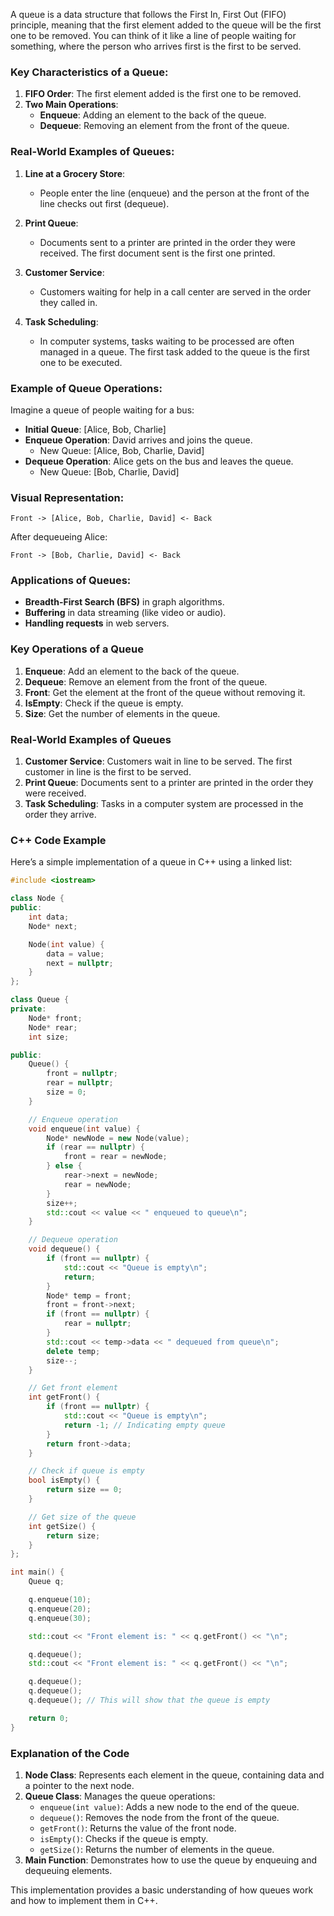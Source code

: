 A queue is a data structure that follows the First In, First Out (FIFO) principle, meaning that the first element added to the queue will be the first one to be removed. You can think of it like a line of people waiting for something, where the person who arrives first is the first to be served.

### Key Characteristics of a Queue:
1. **FIFO Order**: The first element added is the first one to be removed.
2. **Two Main Operations**:
   - **Enqueue**: Adding an element to the back of the queue.
   - **Dequeue**: Removing an element from the front of the queue.

### Real-World Examples of Queues:
1. **Line at a Grocery Store**: 
   - People enter the line (enqueue) and the person at the front of the line checks out first (dequeue).

2. **Print Queue**: 
   - Documents sent to a printer are printed in the order they were received. The first document sent is the first one printed.

3. **Customer Service**: 
   - Customers waiting for help in a call center are served in the order they called in.

4. **Task Scheduling**: 
   - In computer systems, tasks waiting to be processed are often managed in a queue. The first task added to the queue is the first one to be executed.

### Example of Queue Operations:
Imagine a queue of people waiting for a bus:
- **Initial Queue**: [Alice, Bob, Charlie]
- **Enqueue Operation**: David arrives and joins the queue.
  - New Queue: [Alice, Bob, Charlie, David]
- **Dequeue Operation**: Alice gets on the bus and leaves the queue.
  - New Queue: [Bob, Charlie, David]

### Visual Representation:
```
Front -> [Alice, Bob, Charlie, David] <- Back
```
After dequeueing Alice:
```
Front -> [Bob, Charlie, David] <- Back
```

### Applications of Queues:
- **Breadth-First Search (BFS)** in graph algorithms.
- **Buffering** in data streaming (like video or audio).
- **Handling requests** in web servers.


### Key Operations of a Queue

1. **Enqueue**: Add an element to the back of the queue.
2. **Dequeue**: Remove an element from the front of the queue.
3. **Front**: Get the element at the front of the queue without removing it.
4. **IsEmpty**: Check if the queue is empty.
5. **Size**: Get the number of elements in the queue.

### Real-World Examples of Queues

1. **Customer Service**: Customers wait in line to be served. The first customer in line is the first to be served.
2. **Print Queue**: Documents sent to a printer are printed in the order they were received.
3. **Task Scheduling**: Tasks in a computer system are processed in the order they arrive.

### C++ Code Example

Here’s a simple implementation of a queue in C++ using a linked list:

```cpp
#include <iostream>

class Node {
public:
    int data;
    Node* next;

    Node(int value) {
        data = value;
        next = nullptr;
    }
};

class Queue {
private:
    Node* front;
    Node* rear;
    int size;

public:
    Queue() {
        front = nullptr;
        rear = nullptr;
        size = 0;
    }

    // Enqueue operation
    void enqueue(int value) {
        Node* newNode = new Node(value);
        if (rear == nullptr) {
            front = rear = newNode;
        } else {
            rear->next = newNode;
            rear = newNode;
        }
        size++;
        std::cout << value << " enqueued to queue\n";
    }

    // Dequeue operation
    void dequeue() {
        if (front == nullptr) {
            std::cout << "Queue is empty\n";
            return;
        }
        Node* temp = front;
        front = front->next;
        if (front == nullptr) {
            rear = nullptr;
        }
        std::cout << temp->data << " dequeued from queue\n";
        delete temp;
        size--;
    }

    // Get front element
    int getFront() {
        if (front == nullptr) {
            std::cout << "Queue is empty\n";
            return -1; // Indicating empty queue
        }
        return front->data;
    }

    // Check if queue is empty
    bool isEmpty() {
        return size == 0;
    }

    // Get size of the queue
    int getSize() {
        return size;
    }
};

int main() {
    Queue q;

    q.enqueue(10);
    q.enqueue(20);
    q.enqueue(30);

    std::cout << "Front element is: " << q.getFront() << "\n";

    q.dequeue();
    std::cout << "Front element is: " << q.getFront() << "\n";

    q.dequeue();
    q.dequeue();
    q.dequeue(); // This will show that the queue is empty

    return 0;
}
```

### Explanation of the Code

1. **Node Class**: Represents each element in the queue, containing data and a pointer to the next node.
2. **Queue Class**: Manages the queue operations:
   - `enqueue(int value)`: Adds a new node to the end of the queue.
   - `dequeue()`: Removes the node from the front of the queue.
   - `getFront()`: Returns the value of the front node.
   - `isEmpty()`: Checks if the queue is empty.
   - `getSize()`: Returns the number of elements in the queue.
3. **Main Function**: Demonstrates how to use the queue by enqueuing and dequeuing elements.

This implementation provides a basic understanding of how queues work and how to implement them in C++.